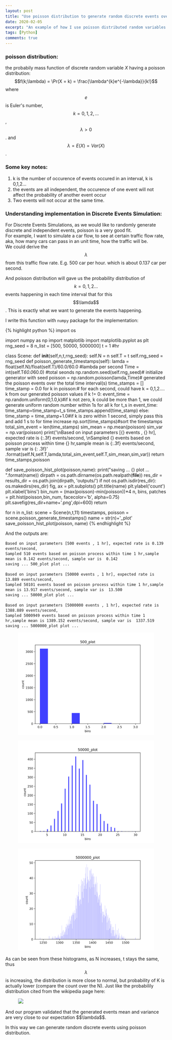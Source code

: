 ```yaml
---
layout: post
title: "Use poisson distribution to generate random discrete events over a time for simulation"
date: 2020-02-05
excerpt: "An example of how I use poisson distributed random variables to generate discrete events"
tags: [Python]
comments: true
---
```

### poisson distribution:

the probabily mass function of discrete random variable $X$ having a poisson distribution:
$$f(k;\lambda) = \Pr(X = k) = \frac{\lambda^{k}e^{-\lambda}}{k!}$$
where $$e$$ is Euler's number, $$k = 0,1,2,...$$ , $$\lambda > 0$$. and $$\lambda = E(X) = Var(X)$$. 

### Some key notes:
1. k is the number of occurence of events occured in an interval, k is 0,1,2...
2. the events are all independent, the occurence of one event will not affect the probability of another event occur
3. Two events will not occur at the same time. 

### Understanding implementation in Discrete Events Simulation:
For Discrete Events Simulations, as we would like to randomly generate discrete and independent events, poisson is a very good fit. <br>
For example, I want to simulate a car flow, to see at certain traffic flow rate, aka, how many cars can pass in an unit time, how the traffic will be. <br>
We could derive the $$\lambda$$ from this traffic flow rate. E.g. 500 car per hour. which is about 0.137 car per second. <br>

And poisson distribution will gave us the probability distribution of $$k = 0,1,2 ... $$ events happening in each time interval that for this $$\lamda$$. This is exactly what we want to generate the events happening. 

I write this function with `numpy` package for the implementation:

{% highlight python %}
import os

import numpy as np
import matplotlib
import matplotlib.pyplot as plt
rng_seed = 8
n_list = [500, 50000, 5000000]
t = 1 #hr

class Scene:
    def __init__(self,n,t,rng_seed):
        self.N = n
        self.T = t
        self.rng_seed = rng_seed
    def poisson_generate_timestamps(self):
            lamda = float(self.N)/float(self.T)/60.0/60.0 #lambda per second
            Time = int(self.T*60.0*60.0) #total seonds
            np.random.seed(self.rng_seed)# initialize generator with seed
            poisson = np.random.poisson(lamda,Time)# generated the poisson events over the total time interval(s)
            time_stamps = []
            time_stamp = 0.0
            for k in poisson:# for each second, could have k = 0,1,2.... k from our generated poisson values
                if k != 0:
                    event_time = np.random.uniform(0,1.0,k)#if k not zero, k could be more than 1, we could generate uniform random number within 1s for all k
                    for t_s in event_time:
                        time_stamp=time_stamp+t_s
                        time_stamps.append(time_stamp)
                else:
                    time_stamp = time_stamp+1.0#if k is zero within 1 second, simply pass this and add 1 s to for time increase
            np.sort(time_stamps)#sort the timestamps
            total_sim_event = len(time_stamps)
            sim_mean = np.mean(poisson)
            sim_var = np.var(poisson)
            print('\nBased on input parameters [{} events , {} hr], expected rate is {:.3f} events/second, \nSampled {} events based on poisson process within time {} hr,sample mean is {:.3f} events/second, sample var is {: .3f}'\
                .format(self.N,self.T,lamda,total_sim_event,self.T,sim_mean,sim_var))
            return time_stamps,poisson

def save_poisson_hist_plot(poisson,name):
    print("saving ... {} plot ... ".format(name)) 
    dirpath = os.path.dirname(os.path.realpath(__file__))
    res_dir = results_dir = os.path.join(dirpath, 'outputs/')
    if not os.path.isdir(res_dir):
        os.makedirs(res_dir)
    fig, ax = plt.subplots()
    plt.title(name)
    plt.ylabel('count')
    plt.xlabel('bins')
    bin_num = (max(poisson)-min(poisson))*4
    n, bins, patches = plt.hist(poisson,bin_num, facecolor='b', alpha=0.75)
    plt.savefig(res_dir+name+'.png',dpi=600)
    return

for n in n_list:
    scene = Scene(n,t,11)
    timestamps, poisson = scene.poisson_generate_timestamps()
    name = str(n)+'_plot'
    save_poisson_hist_plot(poisson, name)
{% endhighlight %}

And the outputs are:<br>
```
Based on input parameters [500 events , 1 hr], expected rate is 0.139 events/second, 
Sampled 510 events based on poisson process within time 1 hr,sample mean is 0.142 events/second, sample var is  0.142
saving ... 500_plot plot ... 

Based on input parameters [50000 events , 1 hr], expected rate is 13.889 events/second, 
Sampled 50101 events based on poisson process within time 1 hr,sample mean is 13.917 events/second, sample var is  13.500
saving ... 50000_plot plot ... 

Based on input parameters [5000000 events , 1 hr], expected rate is 1388.889 events/second, 
Sampled 5000949 events based on poisson process within time 1 hr,sample mean is 1389.152 events/second, sample var is  1337.519
saving ... 5000000_plot plot ... 
```
<figure>
	<a href="https://raw.githubusercontent.com/MUYANGGUO/Simulation-DES/master/README_FILES/500_plot.png"><img src="https://raw.githubusercontent.com/MUYANGGUO/Simulation-DES/master/README_FILES/500_plot.png"></a>
</figure>
<figure>
	<a href="https://raw.githubusercontent.com/MUYANGGUO/Simulation-DES/master/README_FILES/50000_plot.png"><img src="https://raw.githubusercontent.com/MUYANGGUO/Simulation-DES/master/README_FILES/50000_plot.png"></a>
</figure>
<figure>
	<a href="https://raw.githubusercontent.com/MUYANGGUO/Simulation-DES/master/README_FILES/5000000_plot.png"><img src="https://raw.githubusercontent.com/MUYANGGUO/Simulation-DES/master/README_FILES/5000000_plot.png"></a>
</figure>

As can be seen from these histograms, as N increases, t stays the same, thus $$\lambda$$ is increasing, the distribution is more close to normal, but probability of K is actually lower (compare the count over the N). Just like the probabilily distribution cited from the wikipedia page here:
<figure>
	<a href="https://upload.wikimedia.org/wikipedia/commons/1/16/Poisson_pmf.svg"><img src="https://upload.wikimedia.org/wikipedia/commons/1/16/Poisson_pmf.svg"></a>
</figure>
And our program validated that the generated events mean and variance are very close to our expectation $$\lambda$$.

In this way we can generate random discrete events using poisson distribution. 
